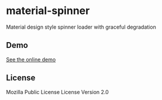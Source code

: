 # material-spinner
Material design style spinner loader with graceful degradation

Demo
-------------------
[See the online demo](http://flexpaper.github.io/material-spinner/)

License
-------------------
Mozilla Public License License Version 2.0